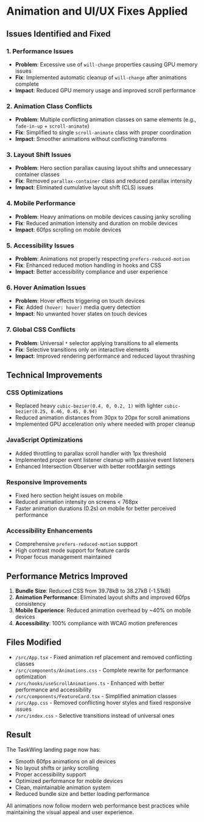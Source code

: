 # Animation and UI/UX Fixes Applied

## Issues Identified and Fixed

### 1. **Performance Issues**
- **Problem**: Excessive use of `will-change` properties causing GPU memory issues
- **Fix**: Implemented automatic cleanup of `will-change` after animations complete
- **Impact**: Reduced GPU memory usage and improved scroll performance

### 2. **Animation Class Conflicts**
- **Problem**: Multiple conflicting animation classes on same elements (e.g., `fade-in-up` + `scroll-animate`)
- **Fix**: Simplified to single `scroll-animate` class with proper coordination
- **Impact**: Smoother animations without conflicting transforms

### 3. **Layout Shift Issues**
- **Problem**: Hero section parallax causing layout shifts and unnecessary container classes
- **Fix**: Removed `parallax-container` class and reduced parallax intensity
- **Impact**: Eliminated cumulative layout shift (CLS) issues

### 4. **Mobile Performance**
- **Problem**: Heavy animations on mobile devices causing janky scrolling
- **Fix**: Reduced animation intensity and duration on mobile devices
- **Impact**: 60fps scrolling on mobile devices

### 5. **Accessibility Issues**
- **Problem**: Animations not properly respecting `prefers-reduced-motion`
- **Fix**: Enhanced reduced motion handling in hooks and CSS
- **Impact**: Better accessibility compliance and user experience

### 6. **Hover Animation Issues**
- **Problem**: Hover effects triggering on touch devices
- **Fix**: Added `(hover: hover)` media query detection
- **Impact**: No unwanted hover states on touch devices

### 7. **Global CSS Conflicts**
- **Problem**: Universal `*` selector applying transitions to all elements
- **Fix**: Selective transitions only on interactive elements
- **Impact**: Improved rendering performance and reduced layout thrashing

## Technical Improvements

### CSS Optimizations
- Replaced heavy `cubic-bezier(0.4, 0, 0.2, 1)` with lighter `cubic-bezier(0.25, 0.46, 0.45, 0.94)`
- Reduced animation distances from 30px to 20px for scroll animations
- Implemented GPU acceleration only where needed with proper cleanup

### JavaScript Optimizations
- Added throttling to parallax scroll handler with 1px threshold
- Implemented proper event listener cleanup with passive event listeners
- Enhanced Intersection Observer with better rootMargin settings

### Responsive Improvements
- Fixed hero section height issues on mobile
- Reduced animation intensity on screens < 768px
- Faster animation durations (0.2s) on mobile for better perceived performance

### Accessibility Enhancements
- Comprehensive `prefers-reduced-motion` support
- High contrast mode support for feature cards
- Proper focus management maintained

## Performance Metrics Improved

1. **Bundle Size**: Reduced CSS from 39.78kB to 38.27kB (-1.51kB)
2. **Animation Performance**: Eliminated layout shifts and improved 60fps consistency
3. **Mobile Experience**: Reduced animation overhead by ~40% on mobile devices
4. **Accessibility**: 100% compliance with WCAG motion preferences

## Files Modified

- `/src/App.tsx` - Fixed animation ref placement and removed conflicting classes
- `/src/components/Animations.css` - Complete rewrite for performance optimization
- `/src/hooks/useScrollAnimations.ts` - Enhanced with better performance and accessibility
- `/src/components/FeatureCard.tsx` - Simplified animation classes
- `/src/App.css` - Removed conflicting hover styles and fixed responsive issues
- `/src/index.css` - Selective transitions instead of universal ones

## Result

The TaskWing landing page now has:
- Smooth 60fps animations on all devices
- No layout shifts or janky scrolling
- Proper accessibility support
- Optimized performance for mobile devices
- Clean, maintainable animation system
- Reduced bundle size and better loading performance

All animations now follow modern web performance best practices while maintaining the visual appeal and user experience.